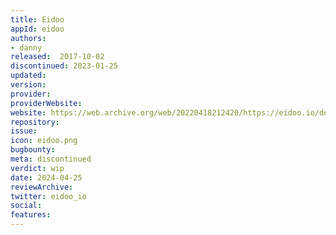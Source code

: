 ```yaml
---
title: Eidoo
appId: eidoo
authors:
- danny
released:  2017-10-02
discontinued: 2023-01-25
updated: 
version: 
provider: 
providerWebsite: 
website: https://web.archive.org/web/20220418212420/https://eidoo.io/desktop-download
repository: 
issue: 
icon: eidoo.png
bugbounty: 
meta: discontinued
verdict: wip
date: 2024-04-25
reviewArchive:
twitter: eidoo_io
social:
features:
---
```

